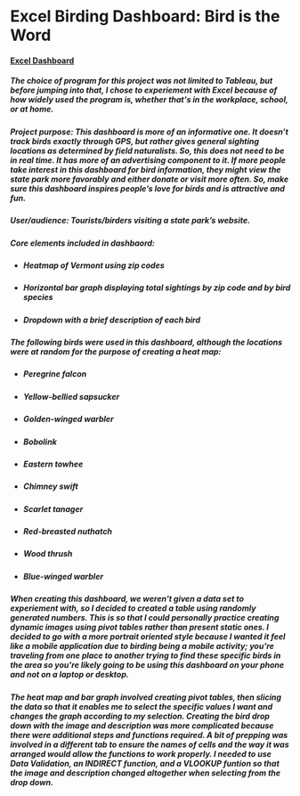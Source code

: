 # Excel Birding Dashboard: Bird is the Word

#### [Excel Dashboard](https://github.com/MarkMinia/Project4/blob/main/Dashboard/Birding%20Dashboard.xlsx)

##### The choice of program for this project was not limited to Tableau, but before jumping into that, I chose to experiement with Excel because of how widely used the program is, whether that's in the workplace, school, or at home. 

##### Project purpose: This dashboard is more of an informative one. It doesn’t track birds exactly through GPS, but rather gives general sighting locations as determined by field naturalists. So, this does not need to be in real time. It has more of an advertising component to it. If more people take interest in this dashboard for bird information, they might view the state park more favorably and either donate or visit more often. So, make sure this dashboard inspires people’s love for birds and is attractive and fun.

##### User/audience: Tourists/birders visiting a state park’s website.

##### Core elements included in dashbaord:
- ##### Heatmap of Vermont using zip codes
- ##### Horizontal bar graph displaying total sightings by zip code and by bird species
- ##### Dropdown with a brief description of each bird

##### The following birds were used in this dashboard, although the locations were at random for the purpose of creating a heat map:
- ##### Peregrine falcon
- ##### Yellow-bellied sapsucker
- ##### Golden-winged warbler	
- ##### Bobolink
- ##### Eastern towhee	
- ##### Chimney swift
- ##### Scarlet tanager	
- ##### Red-breasted nuthatch
- ##### Wood thrush	
- ##### Blue-winged warbler

##### When creating this dashboard, we weren't given a data set to experiement with, so I decided to created a table using randomly generated numbers. This is so that I could personally practice creating dynamic images using pivot tables rather than present static ones. I decided to go with a more portrait oriented style because I wanted it feel like a mobile application due to birding being a mobile activity; you're traveling from one place to another trying to find these specific birds in the area so you're likely going to be using this dashboard on your phone and not on a laptop or desktop. 

##### The heat map and bar graph involved creating pivot tables, then slicing the data so that it enables me to select the specific values I want and changes the graph according to my selection. Creating the bird drop down with the image and description was more complicated because there were additional steps and functions required. A bit of prepping was involved in a different tab to ensure the names of cells and the way it was arranged would allow the functions to work properly. I needed to use Data Validation, an INDIRECT function, and a VLOOKUP funtion so that the image and description changed altogether when selecting from the drop down. 
